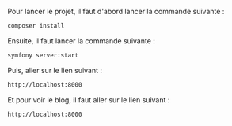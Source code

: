 Pour lancer le projet, il faut d'abord lancer la commande suivante :

```bash
composer install
```

Ensuite, il faut lancer la commande suivante :

```bash
symfony server:start
```
Puis, aller sur le lien suivant :

```bash
http://localhost:8000
```

Et pour voir le blog, il faut aller sur le lien suivant :

```bash
http://localhost:8000
```